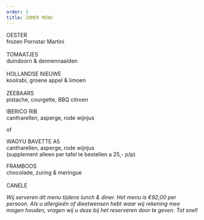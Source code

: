 ```yaml
---
order: 3
title: ZOMER MENU
---
```

OESTER\
frozen Pornstar Martini\
\
TOMAATJES\
duindoorn & dennennaalden \
\
HOLLANDSE NIEUWE\
koolrabi, groene appel & limoen  \
\
ZEEBAARS \
pistache, courgette, BBQ citroen 

IBERICO RIB\
cantharellen, asperge, rode wijnjus

o﻿f

W﻿AGYU BAVETTE A5\
cantharellen, asperge, rode wijnjus\
(supplement alleen per tafel te bestellen a 25,- p/p)

FRAMBOOS\
chocolade, zuring & meringue \
\
CANELE

*Wij serveren dit menu tijdens lunch & diner. Het menu is €92,00 per persoon. Als u allergieën of dieetwensen hebt waar wij rekening mee mogen houden, vragen wij u deze bij het reserveren door te geven. Tot snel!*